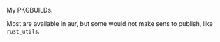 My PKGBUILDs.

Most are available in aur, but some would not make sens to publish, like
`rust_utils`.
